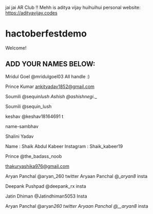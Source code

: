
jai jai AR Club !!
Mehh is aditya vijay
huihuihui
personal website: https://adityavijay.codes

# hactoberfestdemo

Welcome!

## ADD YOUR NAMES BELOW:

Mridul Goel 
@mridulgoel03 All handle :)

Prince Kumar
ankityadav1852@gmail.com

Soumili @sequin*lush
Ashish @ashishnegi*.\_

Soumili @sequin_lush

keshav @keshav18164691 t


name-sambhav


Shalini Yadav


Name : Shaik Abdul Kabeer
Instagram : Shaik_kabeer19

Prince @the_badass_noob

thakuryashika976@gmail.com


Aryan Panchal @aryan_260  twitter
Aryaan Panchal @__aryan8_ insta


Deepank Pushpad @deepank_rx insta

Jatin Dhiman @Jatindhiman5053 Insta

Aryan Panchal @aryan*260 twitter
Aryaan Panchal @\_\_aryan8* insta
